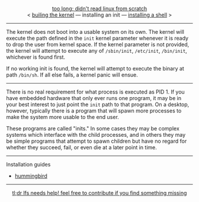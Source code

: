 <p align="center">
  <a href="https://github.com">too long; didn't read linux from scratch</a>
  <br/>
&lt; <a href="">builing the kernel</a> &mdash; installing an init &mdash; <a href="">installing a shell</a> &gt;
</p>

---

The kernel does not boot into a usable system on its own. The kernel will execute the path defined in the `init` kernel parameter whenever it is ready to drop the user from kernel space. If the kernel parameter is not provided, the kernel will attempt to execute any of `/sbin/init`, `/etc/init`, `/bin/init`, whichever is found first.

If no working init is found, the kernel will attempt to execute the binary at path `/bin/sh`. If all else fails, a kernel panic will ensue.

---

There is no real requirement for what process is executed as PID 1. If you have embedded hardware that only ever runs one program, it may be in your best interest to just point the `init` path to that program. On a desktop, however, typically there is a program that will spawn more processes to make the system more usable to the end user.

These programs are called "inits." In some cases they may be complex systems which interface with the child processes, and in others they may be simple programs that attempt to spawn children but have no regard for whether they succeed, fail, or even die at a later point in time.

---

Installation guides

- [hummingbird](https://github.com/comfies/tldrlfs/tree/master/init/hummingbird)

---

<p align="center">
  <a href="https://github.com/comfies/tldrlfs/blob/master/CONTRIBUTING.md">tl;dr lfs needs help! feel free to contribute if you find something missing</a>
</p>
